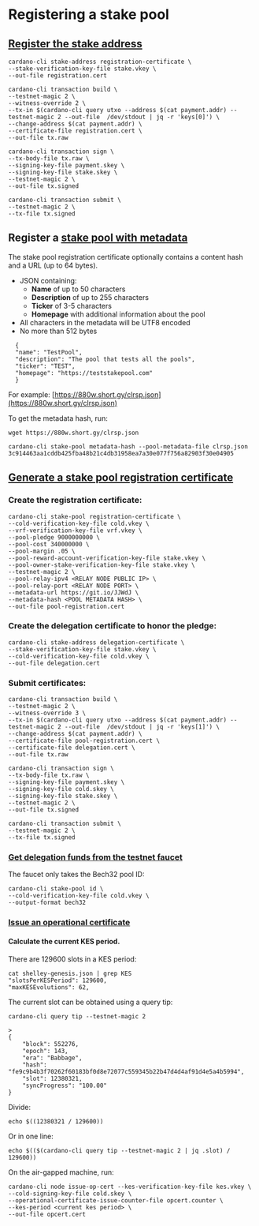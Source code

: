 # Registering a stake pool

## [Register the stake address](https://github.com/input-output-hk/cardano-node-wiki/blob/main/docs/stake-pool-operations/5_register_key.md)

```
cardano-cli stake-address registration-certificate \
--stake-verification-key-file stake.vkey \
--out-file registration.cert
```

```
cardano-cli transaction build \
--testnet-magic 2 \
--witness-override 2 \
--tx-in $(cardano-cli query utxo --address $(cat payment.addr) --testnet-magic 2 --out-file  /dev/stdout | jq -r 'keys[0]') \
--change-address $(cat payment.addr) \
--certificate-file registration.cert \
--out-file tx.raw
```

```
cardano-cli transaction sign \
--tx-body-file tx.raw \
--signing-key-file payment.skey \
--signing-key-file stake.skey \
--testnet-magic 2 \
--out-file tx.signed
```

```
cardano-cli transaction submit \
--testnet-magic 2 \
--tx-file tx.signed 
```

## Register a [stake pool with metadata](https://github.com/input-output-hk/cardano-node-wiki/blob/main/docs/stake-pool-operations/8_register_stakepool.md)

The stake pool registration certificate optionally contains a content hash and a URL (up to 64 bytes).

* JSON containing:
  * **Name** of up to 50 characters&#x20;
  * **Description** of up to 255 characters
  * **Ticker** of 3-5 characters
  * **Homepage** with additional information about the pool
* All characters in the metadata will be UTF8 encoded
* No more than 512 bytes

```
  {
  "name": "TestPool",
  "description": "The pool that tests all the pools",
  "ticker": "TEST",
  "homepage": "https://teststakepool.com"
  }
```

For example: [https://880w.short.gy/clrsp.json](https://880w.short.gy/clrsp.json)

To get the metadata hash, run:

```
wget https://880w.short.gy/clrsp.json
```

```
cardano-cli stake-pool metadata-hash --pool-metadata-file clrsp.json
3c914463aa1cddb425fba48b21c4db31958ea7a30e077f756a82903f30e04905
```

## [Generate a stake pool registration certificate](https://github.com/input-output-hk/cardano-node-wiki/blob/main/docs/stake-pool-operations/8_register_stakepool.md#generate-stake-pool-registration-certificate)

### Create the registration certificate:

```
cardano-cli stake-pool registration-certificate \
--cold-verification-key-file cold.vkey \
--vrf-verification-key-file vrf.vkey \
--pool-pledge 9000000000 \
--pool-cost 340000000 \
--pool-margin .05 \
--pool-reward-account-verification-key-file stake.vkey \
--pool-owner-stake-verification-key-file stake.vkey \
--testnet-magic 2 \
--pool-relay-ipv4 <RELAY NODE PUBLIC IP> \
--pool-relay-port <RELAY NODE PORT> \
--metadata-url https://git.io/JJWdJ \
--metadata-hash <POOL METADATA HASH> \
--out-file pool-registration.cert
```

### Create the delegation certificate to honor the pledge:

```
cardano-cli stake-address delegation-certificate \
--stake-verification-key-file stake.vkey \
--cold-verification-key-file cold.vkey \
--out-file delegation.cert
```

### Submit certificates:

```
cardano-cli transaction build \
--testnet-magic 2 \
--witness-override 3 \
--tx-in $(cardano-cli query utxo --address $(cat payment.addr) --testnet-magic 2 --out-file  /dev/stdout | jq -r 'keys[1]') \
--change-address $(cat payment.addr) \
--certificate-file pool-registration.cert \
--certificate-file delegation.cert \
--out-file tx.raw
```

```
cardano-cli transaction sign \
--tx-body-file tx.raw \
--signing-key-file payment.skey \
--signing-key-file cold.skey \
--signing-key-file stake.skey \
--testnet-magic 2 \
--out-file tx.signed
```

```
cardano-cli transaction submit \
--testnet-magic 2 \
--tx-file tx.signed 
```

### [Get delegation funds from the testnet faucet](https://docs.cardano.org/cardano-testnet/tools/faucet)

The faucet only takes the Bech32 pool ID:

```
cardano-cli stake-pool id \
--cold-verification-key-file cold.vkey \
--output-format bech32
```

### [Issue an operational certificate](https://github.com/input-output-hk/cardano-node-wiki/blob/main/docs/stake-pool-operations/7_KES_period.md)

#### Calculate the current KES period.

There are 129600 slots in a KES period:

```
cat shelley-genesis.json | grep KES
"slotsPerKESPeriod": 129600,
"maxKESEvolutions": 62,
```

The current slot can be obtained using a query tip:

```
cardano-cli query tip --testnet-magic 2 

>
{
    "block": 552276,
    "epoch": 143,
    "era": "Babbage",
    "hash": "fe9c9b4b3f70262f60183bf0d8e72077c559345b22b47d4d4af91d4e5a4b5994",
    "slot": 12380321,
    "syncProgress": "100.00"
}
```

Divide:

```
echo $((12380321 / 129600))
```

Or in one line:

```
echo $(($(cardano-cli query tip --testnet-magic 2 | jq .slot) / 129600))
```

On the air-gapped machine, run:

```
cardano-cli node issue-op-cert --kes-verification-key-file kes.vkey \
--cold-signing-key-file cold.skey \
--operational-certificate-issue-counter-file opcert.counter \
--kes-period <current kes period> \
--out-file opcert.cert
```



